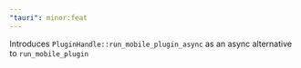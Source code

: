 ```yaml
---
"tauri": minor:feat
---
```


Introduces `PluginHandle::run_mobile_plugin_async` as an async alternative to `run_mobile_plugin` 
